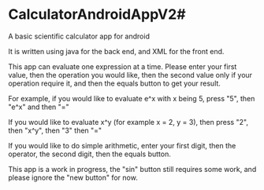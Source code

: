 # CalculatorAndroidAppV2#
A basic scientific calculator app for android

It is written using java for the back end, and XML for the front end.

This app can evaluate one expression at a time. Please enter your first value, then the operation you would like, then the second value only if your operation require it, and then the equals button to get your result.

For example, if you would like to evaluate e^x with x being 5, press "5", then "e^x" and then "="

If you would like to evaluate x^y (for example x = 2, y = 3), then press "2", then "x^y", then "3" then "=" 

If you would like to do simple arithmetic, enter your first digit, then the operator, the second digit, then the equals button.

This app is a work in progress, the "sin" button still requires some work, and please ignore the "new button" for now.
